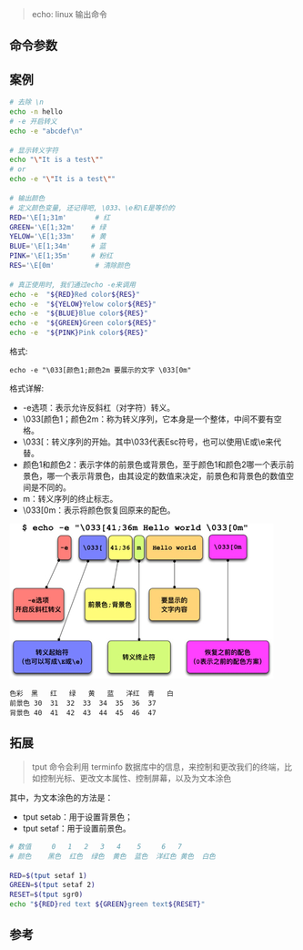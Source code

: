 > echo: linux 输出命令

命令参数
---


案例
---
```bash
# 去除 \n
echo -n hello
# -e 开启转义
echo -e "abcdef\n"

# 显示转义字符
echo "\"It is a test\"" 
# or 
echo -e "\"It is a test\""

# 输出颜色
# 定义颜色变量, 还记得吧, \033、\e和\E是等价的
RED='\E[1;31m'       # 红
GREEN='\E[1;32m'    # 绿
YELOW='\E[1;33m'    # 黄
BLUE='\E[1;34m'     # 蓝
PINK='\E[1;35m'     # 粉红
RES='\E[0m'          # 清除颜色

# 真正使用时, 我们通过echo -e来调用
echo -e  "${RED}Red color${RES}"
echo -e  "${YELOW}Yelow color${RES}"
echo -e  "${BLUE}Blue color${RES}"
echo -e  "${GREEN}Green color${RES}"
echo -e  "${PINK}Pink color${RES}"

```

格式:

    echo -e "\033[颜色1;颜色2m 要展示的文字 \033[0m"    

格式详解:

- -e选项：表示允许反斜杠（对字符）转义。
- \033[颜色1；颜色2m：称为转义序列，它本身是一个整体，中间不要有空格。
- \033[：转义序列的开始。其中\033代表Esc符号，也可以使用\E或\e来代替。
- 颜色1和颜色2：表示字体的前景色或背景色，至于颜色1和颜色2哪一个表示前景色，哪一个表示背景色，由其设定的数值来决定，前景色和背景色的数值空间是不同的。
- m：转义序列的终止标志。
- \033[0m：表示将颜色恢复回原来的配色。

![image](./images/3-1P926164539348.jpg)

```
色彩	黑	红	绿	黄	蓝	洋红	青	白
前景色	30	31	32	33	34	35	36	37
背景色	40	41	42	43	44	45	46	47
```

拓展
---
> tput 命令会利用 terminfo 数据库中的信息，来控制和更改我们的终端，比如控制光标、更改文本属性、控制屏幕，以及为文本涂色

其中，为文本涂色的方法是：
 - tput setab：用于设置背景色；
 - tput setaf：用于设置前景色。



```bash
# 数值	 0	 1	 2	 3	 4	  5	    6	7
# 颜色	黑色	红色	绿色	黄色	蓝色	洋红色	黄色	白色

RED=$(tput setaf 1)
GREEN=$(tput setaf 2)
RESET=$(tput sgr0)
echo "${RED}red text ${GREEN}green text${RESET}"
```


参考
---





